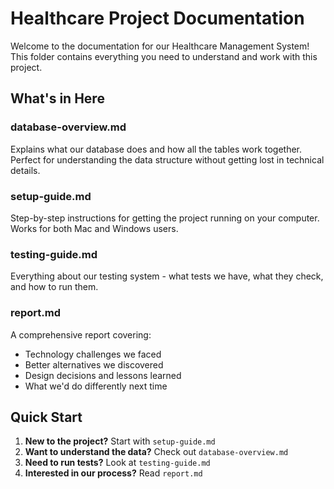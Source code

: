 # Healthcare Project Documentation

Welcome to the documentation for our Healthcare Management System! This folder contains everything you need to understand and work with this project.

##  What's in Here

### **database-overview.md**
Explains what our database does and how all the tables work together. Perfect for understanding the data structure without getting lost in technical details.

### **setup-guide.md**
Step-by-step instructions for getting the project running on your computer. Works for both Mac and Windows users.

###  **testing-guide.md**
Everything about our testing system - what tests we have, what they check, and how to run them.

###  **report.md**
A comprehensive report covering:
- Technology challenges we faced
- Better alternatives we discovered
- Design decisions and lessons learned
- What we'd do differently next time

##  Quick Start

1. **New to the project?** Start with `setup-guide.md`
2. **Want to understand the data?** Check out `database-overview.md`
3. **Need to run tests?** Look at `testing-guide.md`
4. **Interested in our process?** Read `report.md`

